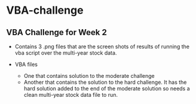 # VBA-challenge
VBA Challenge for Week 2
----------------------------------------------------------------------

- Contains 3 .png files that are the screen shots of results of running the vba script over the multi-year stock data.

- VBA files
    * One that contains solution to the moderate challenge
    * Another that contains the solution to the hard challenge. It has the hard solution added to the end of the moderate solution so needs a clean multi-year stock data file to run.
